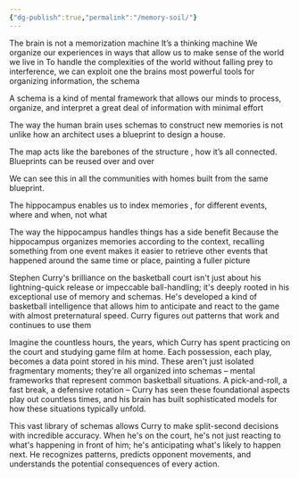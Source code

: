 ```yaml
---
{"dg-publish":true,"permalink":"/memory-soil/"}
---
```



The brain is not a memorization machine
It’s a thinking machine
We organize our experiences in ways that allow us to make sense of the world we live in
To handle the complexities of the world without falling prey to interference, we can exploit one the brains most powerful tools for organizing information, the schema 

A schema is a kind of mental framework that allows our minds to process, organize, and interpret a great deal of information with minimal effort

The way the human brain uses schemas to construct new memories is not unlike how an architect uses a blueprint to design a house.

The map acts like the barebones of the structure , how it’s all connected. Blueprints can be reused over and over 

We can see this in all the communities with homes built from the same blueprint. 

The hippocampus enables us to index memories , for different events, where and when, not what

The way the hippocampus handles things has a side benefit
 Because the hippocampus organizes memories according to the context, recalling something from one event makes it easier to retrieve other events that happened around the same time or place, painting a fuller picture 

Stephen Curry's brilliance on the basketball court isn't just about his lightning-quick release or impeccable ball-handling; it's deeply rooted in his exceptional use of memory and schemas. He's developed a kind of basketball intelligence that allows him to anticipate and react to the game with almost preternatural speed. Curry figures out patterns that work and continues to use them

Imagine the countless hours, the years, which Curry has spent practicing on the court and studying game film at home. Each possession, each play, becomes a data point stored in his mind. These aren't just isolated fragmentary moments; they're all organized into schemas – mental frameworks that represent common basketball situations. A pick-and-roll, a fast break, a defensive rotation – Curry has seen these foundational aspects play out countless times, and his brain has built sophisticated models for how these situations typically unfold.

This vast library of schemas allows Curry to make split-second decisions with incredible accuracy. When he's on the court, he's not just reacting to what's happening in front of him; he's anticipating what's likely to happen next. He recognizes patterns, predicts opponent movements, and understands the potential consequences of every action.

